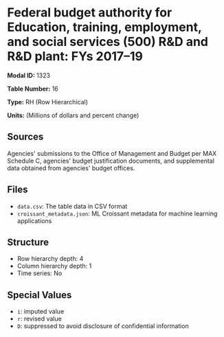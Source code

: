 # Federal budget authority for Education, training, employment, and social services (500) R&D and R&D plant: FYs 2017–19

**Modal ID:** 1323

**Table Number:** 16

**Type:** RH (Row Hierarchical)

**Units:** (Millions of dollars and percent change)

## Sources

Agencies' submissions to the Office of Management and Budget per MAX Schedule C, agencies' budget justification documents, and supplemental data obtained from agencies' budget offices.

## Files

- `data.csv`: The table data in CSV format
- `croissant_metadata.json`: ML Croissant metadata for machine learning applications

## Structure

- Row hierarchy depth: 4
- Column hierarchy depth: 1
- Time series: No

## Special Values

- `i`: imputed value
- `r`: revised value
- `D`: suppressed to avoid disclosure of confidential information
